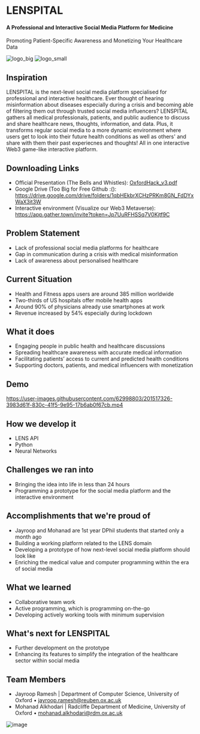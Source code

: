# LENSPITAL

#### A Professional and Interactive Social Media Platform for Medicine

Promoting Patient-Specific Awareness and Monetizing Your Healthcare Data 

![logo_big](https://user-images.githubusercontent.com/62998803/201514620-e1fb1191-94b8-4525-aaa8-cf9566a3b447.png) ![logo_small](https://user-images.githubusercontent.com/62998803/201514625-fb6ae9c4-115e-43ce-8a01-188261ebce75.png)

## Inspiration
LENSPITAL is the next-level social media platform specialised for professional and interactive healthcare. Ever thought of hearing misinformation about diseases especially during a crisis and becoming able of filtering them out through trusted social media influencers? LENSPITAL gathers all medical professionals, patients, and public audience to discuss and share healthcare news, thoughts, information, and data. Plus, it transforms regular social media to a more dynamic environment where users get to look into their future health conditions as well as others' and share with them their past experiecnes and thoughts! All in one interactive Web3 game-like interactive platform.

## Downloading Links
- Official Presentation (The Bells and Whistles): [OxfordHack_v3.pdf](https://github.com/malkhodari/LENSPITAL/files/9996924/OxfordHack_v3.pdf)
- Google Drive (Too Big for Free Github :(): https://drive.google.com/drive/folders/1qbHEkbrXCHzPRKm8GN_FdDYxWaX3it3W
- Interactive environment (Visualize our Web3 Metaverse): https://app.gather.town/invite?token=Jp7UuRFHSSq7V0Kjtf9C

## Problem Statement
- Lack of professional social media platforms for healthcare
- Gap in communication during a crisis with medical misinformation
- Lack of awareness about personalised healthcare 

## Current Situation
- Health and Fitness apps users are around 385 million worldwide
- Two-thirds of US hospitals offer mobile health apps
- Around 90% of physicians already use smartphones at work
- Revenue increased by 54% especially during lockdown

## What it does
- Engaging people in public health and healthcare discussions
- Spreading healthcare awareness with accurate medical information
- Facilitating patients’ access to current and predicted health conditions
- Supporting doctors, patients, and medical influencers with monetization

## Demo

https://user-images.githubusercontent.com/62998803/201517326-3983d61f-830c-41f5-9e95-17b6ab0f67cb.mp4

## How we develop it

- LENS API
- Python
- Neural Networks

## Challenges we ran into
- Bringing the idea into life in less than 24 hours
- Programming a prototype for the social media platform and the interactive environment

## Accomplishments that we're proud of
- Jayroop and Mohanad are 1st year DPhil students that started only a month ago
- Building a working platform related to the LENS domain
- Developing a prototype of how next-level social media platform should look like
- Enriching the medical value and computer programming within the era of social media

## What we learned
- Collaborative team work
- Active programming, which is programming on-the-go
- Developing actively working tools with minimum supervision

## What's next for LENSPITAL
- Further development on the prototype
- Enhancing its features to simplify the integration of the healthcare sector within social media

## Team Members
- Jayroop Ramesh | Department of Computer Science, University of Oxford • jayroop.ramesh@reuben.ox.ac.uk
- Mohanad Alkhodari | Radcliffe Department of Medicine, University of Oxford • mohanad.alkhodari@rdm.ox.ac.uk

![image](https://user-images.githubusercontent.com/62998803/201515984-710bfe1c-53fb-4d00-8a89-659bf23ff522.png)
